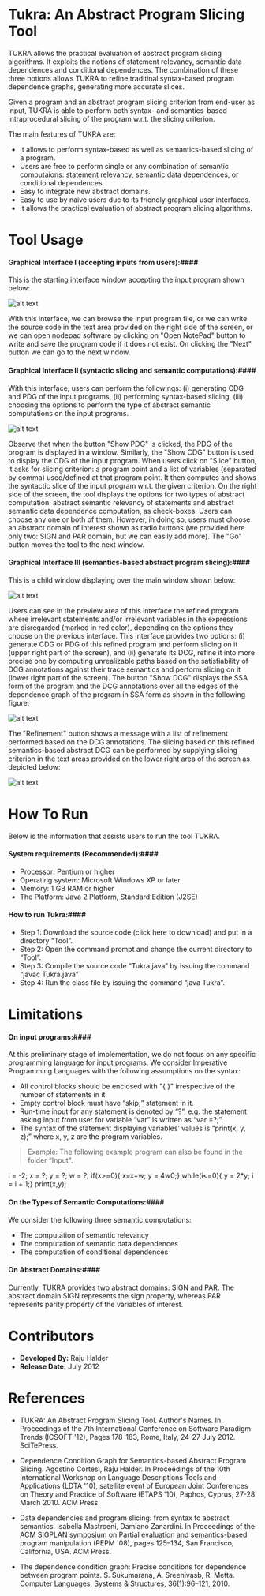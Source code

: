 # Tukra: An Abstract Program Slicing Tool

TUKRA  allows the practical evaluation of abstract program slicing algorithms. It exploits the notions of statement relevancy, semantic data dependences and conditional dependences. The combination of these three notions allows TUKRA to refine traditinal syntax-based program dependence graphs, generating more accurate slices. 

Given a program and an abstract program slicing criterion from end-user as input, TUKRA is able to perform both syntax- and semantics-based intraprocedural slicing of the program w.r.t. the slicing criterion.



The main features of TUKRA are:

* It allows to perform syntax-based as well as semantics-based slicing of a program.
* Users are free to perform single or any combination of semantic computaions: statement relevancy, semantic data dependences, or conditional dependences.
* Easy to integrate new abstract domains.
* Easy to use by naive users due to its friendly graphical user interfaces.
* It allows the practical evaluation of abstract program slicing algorithms.


# Tool Usage

#### Graphical Interface I (accepting inputs from users):#### 
This is the starting interface window accepting the input program shown below: 

![alt text](https://github.com/RajuHalder/Tukra/blob/master/Images/gui1_input.png)

With this interface, we can browse the input program file, or we can write the source code in the text area provided on the right side of the screen, or we can open nodepad software by clicking on "Open NotePad" button to write and save the program code if it does not exist. On clicking the "Next" button we can go to the next window.

#### Graphical Interface II (syntactic slicing and semantic computations):#### 
With this interface, users can perform the followings: (i) generating CDG and PDG of the input programs, (ii) performing syntax-based slicing, (iii) choosing the options to perform the type of abstract semantic computations on the input programs. 

![alt text](https://github.com/RajuHalder/Tukra/blob/master/Images/gui2_syntax.jpg) 

Observe that when the button "Show PDG" is clicked, the PDG of the program is displayed in a window. Similarly, the "Show CDG" button is used to display the CDG of the input program. When users click on "Slice" button, it asks for slicing criterion: a program point and a list of variables (separated by comma) used/defined at that program point. It then computes and shows the syntactic slice of the input program w.r.t. the given criterion. On the right side of the screen, the tool displays the options for two types of abstract computation: abstract semantic relevancy of statements and abstract semantic data dependence computation, as check-boxes. Users can choose any one or both of them. However, in doing so, users must choose an abstract domain of interest shown as radio buttons (we provided here only two: SIGN and PAR domain, but we can easily add more). The "Go" button moves the tool to the next window.

#### Graphical Interface III (semantics-based abstract program slicing):#### 
This is a child window displaying over the main window shown below: 

![alt text](https://github.com/RajuHalder/Tukra/blob/master/Images/gui3_semantic.jpg) 

Users can see in the preview area of this interface the refined program where irrelevant statements and/or irrelevant variables in the expressions are disregarded (marked in red color), depending on the options they choose on the previous interface. This interface provides two options: (i) generate CDG or PDG of this refined program and perform slicing on it (upper right part of the screen), and (ii) generate its DCG, refine it into more precise one by computing unrealizable paths based on the satisfiability of DCG annotations against their trace semantics and perform slicing on it (lower right part of the screen). The button "Show DCG" displays the SSA form of the program and the DCG annotations over all the edges of the dependence graph of the program in SSA form as shown in the following figure: 

![alt text](https://github.com/RajuHalder/Tukra/blob/master/Images/gui4_dcg.jpg) 

The "Refinement" button shows a message with a list of refinement performed based on the DCG annotations. The slicing based on this refined semantics-based abstract DCG can be performed by supplying slicing criterion in the text areas provided on the lower right area of the screen as depicted below: 

![alt text](https://github.com/RajuHalder/Tukra/blob/master/Images/gui5_slice.jpg)  

# How To Run

Below is the information that assists users to run the tool TUKRA. 

#### System requirements (Recommended):####
  
 * Processor: Pentium or higher
 * Operating system: Microsoft Windows XP or later
 * Memory: 1 GB RAM or higher
 * The Platform: Java 2 Platform, Standard Edition (J2SE)

#### How to run Tukra:####
 
 * Step 1: Download the source code (click here to download) and put in a directory “Tool”.
 * Step 2: Open the command prompt and change the current directory to “Tool”.
 * Step 3: Compile the source code “Tukra.java” by issuing the command “javac Tukra.java”
 * Step 4: Run the class file by issuing the command “java Tukra”. 

# Limitations 

#### On input programs:####
At this preliminary stage of implementation, we do not focus on any specific programming language for input programs. We consider Imperative Programming Languages with the following assumptions on the syntax: 
- All control blocks should be enclosed with "{ }" irrespective of the number of statements in it.
- Empty control block must have “skip;” statement in it.
- Run-time input for any statement is denoted by “?”, e.g. the statement asking input from user for variable “var” is written as “var =?;”. 
- The syntax of the statement displaying variables’ values is “print(x, y, z);” where x, y, z are the program variables.

> Example: 
The following example program can also be found in the folder “Input".

i = -2;
x = ?;
y = ?;
w = ?;
if(x>=0){
x=x+w;
y = 4*w*0;}
while(i<=0){
y = 2*y;
i = i + 1;}
print(x,y);


#### On the Types of Semantic Computations:####
  
We consider the following three semantic computations: 
- The computation of semantic relevancy
- The computation of semantic data dependences
- The computation of conditional dependences



#### On Abstract Domains:####
  
Currently, TUKRA provides two abstract domains: SIGN and PAR. The abstract domain SIGN represents the sign property, whereas PAR represents parity property of the variables of interest. 

# Contributors

* __Developed By:__ Raju Halder
* __Release Date:__ July 2012


# References
* TUKRA: An Abstract Program Slicing Tool. Author's Names. In Proceedings of the 7th International Conference on Software Paradigm Trends (ICSOFT '12), Pages 178-183, Rome, Italy, 24-27 July 2012. SciTePress. 

* Dependence Condition Graph for Semantics-based Abstract Program Slicing. Agostino Cortesi, Raju Halder. In Proceedings of the 10th International Workshop on Language Descriptions Tools and Applications (LDTA '10), satellite event of European Joint Conferences on Theory and Practice of Software (ETAPS '10), Paphos, Cyprus, 27-28 March 2010. ACM Press.

* Data dependencies and program slicing: from syntax to abstract semantics. Isabella Mastroeni, Damiano Zanardini. In Proceedings of the ACM SIGPLAN symposium on Partial evaluation and semantics-based program manipulation (PEPM '08), pages 125–134, San Francisco, California, USA. ACM Press.

* The dependence condition graph: Precise conditions for dependence between program points. S. Sukumarana, A. Sreenivasb, R. Metta. Computer Languages, Systems & Structures, 36(1):96–121, 2010.
